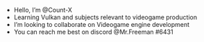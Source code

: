- Hello, I’m @Count-X
- Learning Vulkan and subjects relevant to videogame production
- I’m looking to collaborate on Videogame engine development
- You can reach me best on discord @Mr.Freeman #6431

